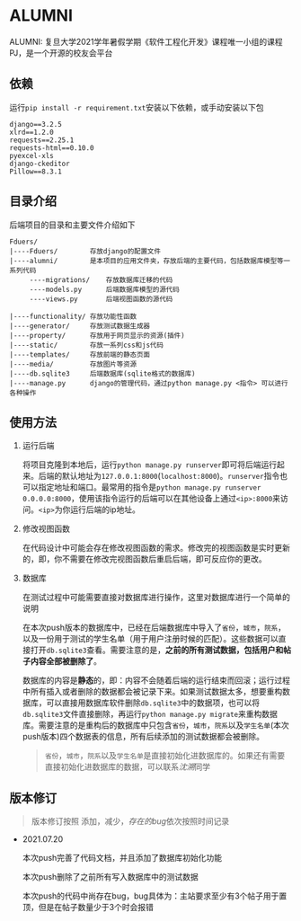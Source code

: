 # ALUMNI

ALUMNI: 复旦大学2021学年暑假学期《软件工程化开发》课程唯一小组的课程PJ，是一个开源的校友会平台

## 依赖

运行`pip install -r requirement.txt`安装以下依赖，或手动安装以下包

```
django==3.2.5
xlrd==1.2.0
requests==2.25.1
requests-html==0.10.0
pyexcel-xls
django-ckeditor
Pillow==8.3.1
```

## 目录介绍

后端项目的目录和主要文件介绍如下

```
Fduers/
|----Fduers/        存放django的配置文件
|----alumni/        是本项目的应用文件夹，存放后端的主要代码，包括数据库模型等一系列代码
	 ----migrations/	存放数据库迁移的代码
	 ----models.py		后端数据库模型的源代码
	 ----views.py		后端视图函数的源代码
			
|----functionality/ 存放功能性函数
|----generator/     存放测试数据生成器
|----property/		存放用于网页显示的资源(插件)
|----static/		存放一系列css和js代码
|----templates/		存放前端的静态页面
|----media/			存放图片等资源
|----db.sqlite3		后端数据库(sqlite格式的数据库)
|----manage.py		django的管理代码，通过python manage.py <指令> 可以进行各种操作
```

## 使用方法

1. 运行后端

   将项目克隆到本地后，运行`python manage.py runserver`即可将后端运行起来。后端的默认地址为`127.0.0.1:8000`(`localhost:8000`)。`runserver`指令也可以指定地址和端口。最常用的指令是`python manage.py runserver 0.0.0.0:8000`，使用该指令运行的后端可以在其他设备上通过`<ip>:8000`来访问。`<ip>`为你运行后端的ip地址。

2. 修改视图函数

   在代码设计中可能会存在修改视图函数的需求。修改完的视图函数是实时更新的，即，你不需要在修改完视图函数后重启后端，即可反应你的更改。

3. 数据库

   在测试过程中可能需要直接对数据库进行操作，这里对数据库进行一个简单的说明

   在本次push版本的数据库中，已经在后端数据库中导入了`省份`，`城市`，`院系`，以及一份用于测试的学生名单（用于用户注册时候的匹配）。这些数据可以直接打开`db.sqlite3`查看。需要注意的是，**之前的所有测试数据，包括用户和帖子内容全部被删除了**。

   数据库的内容是**静态**的，即：内容不会随着后端的运行结束而回滚；运行过程中所有插入或者删除的数据都会被记录下来。如果测试数据太多，想要重构数据库，可以直接用数据库软件删除`db.sqlite3`中的数据项，也可以将`db.sqlite3`文件直接删除，再运行`python manage.py migrate`来重构数据库。需要注意的是重构后的数据库中只包含`省份`，`城市`，`院系`以及`学生名单`(本次push版本)四个数据表的信息，所有后续添加的测试数据都会被删除。

   > `省份`，`城市`，`院系`以及`学生名单`是直接初始化进数据库的。如果还有需要直接初始化进数据库的数据，可以联系*沈溯*同学

## 版本修订

> 版本修订按照 添加，减少，*存在的bug*依次按照时间记录

* 2021.07.20

  本次push完善了代码文档，并且添加了数据库初始化功能

  本次push删除了之前所有写入数据库中的测试数据

  本次push的代码中尚存在bug，bug具体为：主站要求至少有3个帖子用于置顶，但是在帖子数量少于3个时会报错


